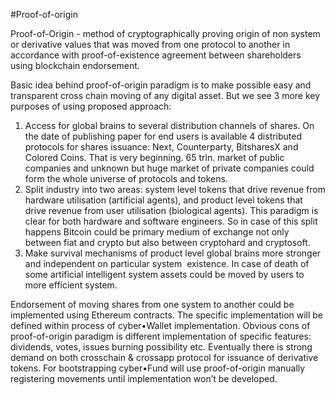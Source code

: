 #Proof-of-origin

</h1><p class="c9"><span>Proof-of-Origin - method of cryptographically proving origin of non system or derivative values that was moved from one protocol to another in accordance with proof-of-existence agreement between shareholders using blockchain endorsement.</span></p><p class="c9"><span>Basic idea behind proof-of-origin paradigm is to make possible easy and transparent cross chain moving of any digital asset. But we see 3 more key purposes of using proposed approach:</span></p><ol class="c15 lst-kix_exjngbutfnph-0 start" start="1"><li class="c9 c19"><span>Access for global brains to several distribution channels of shares. On the date of publishing paper for end users is available 4 distributed protocols for shares issuance: Next, Counterparty, BitsharesX and Colored Coins. That is very beginning. 65 trln. market of public companies and unknown but huge market of private companies could form the whole universe of protocols and tokens.</span></li><li class="c9 c19"><span>Split industry into two areas: system level tokens that drive revenue from hardware utilisation (artificial agents), and product level tokens that drive revenue from user utilisation (biological agents). This paradigm is clear for both hardware and software engineers. So in case of this split happens Bitcoin could be primary medium of exchange not only between fiat and crypto but also between cryptohard and cryptosoft. </span></li><li class="c9 c19"><span>Make survival mechanisms of product level global brains more stronger and independent on particular system &nbsp;existence. In case of death of some artificial intelligent system assets could be moved by users to more efficient system. </span></li></ol><p class="c9"><span>Endorsement of moving shares from one system to another could be implemented using Ethereum contracts. The specific implementation will be defined within process of cyber&bull;Wallet implementation. Obvious cons of proof-of-origin paradigm is different implementation of specific features: dividends, votes, issues burning possibility etc. Eventually there is strong demand on both crosschain &amp; crossapp protocol for issuance of derivative tokens. For bootstrapping cyber&bull;Fund will use proof-of-origin manually registering movements until implementation won&rsquo;t be developed.</span></p><h2 class="c9 c94"><a name="h.lxu26dzb0xxo"></a></h2><hr style="page-break-before:always;display:none;"><h2 class="c9 c94"><a name="h.30myvy7s746n"></a></h2><h2 class="c9"><a name="h.3u2qat6vszla"></a><span class="c49 c93">